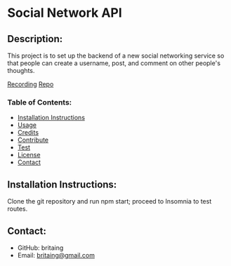 
  # Social Network API 

   
  ## Description:
  This project is to set up the backend of a new social networking service so that people can  create a username, post, and comment on  other people's thoughts.

  [Recording](https://drive.google.com/file/d/1peaxuYjD-UndTD_nyQgM6nl2ccUVlcuo/view)
  [Repo](https://github.com/britaing/Social-Network-API)
 
  ### Table of Contents:
  
  * [Installation Instructions](#installation)
  * [Usage](#usage)
  * [Credits](#credits)
  * [Contribute](#contribute)
  * [Test](#test)
  * [License](#license)
  * [Contact](#contact)
  
  ## Installation Instructions: 
  Clone the git repository and run npm start; proceed to Insomnia to test routes.

  ## Contact:
  * GitHub: britaing
  * Email:  britaing@gmail.com
